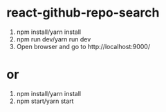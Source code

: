# react-github-repo-search


1. npm install/yarn install
2. npm run dev/yarn run dev
3. Open browser and go to http://localhost:9000/

# or

1. npm install/yarn install
2. npm start/yarn start
